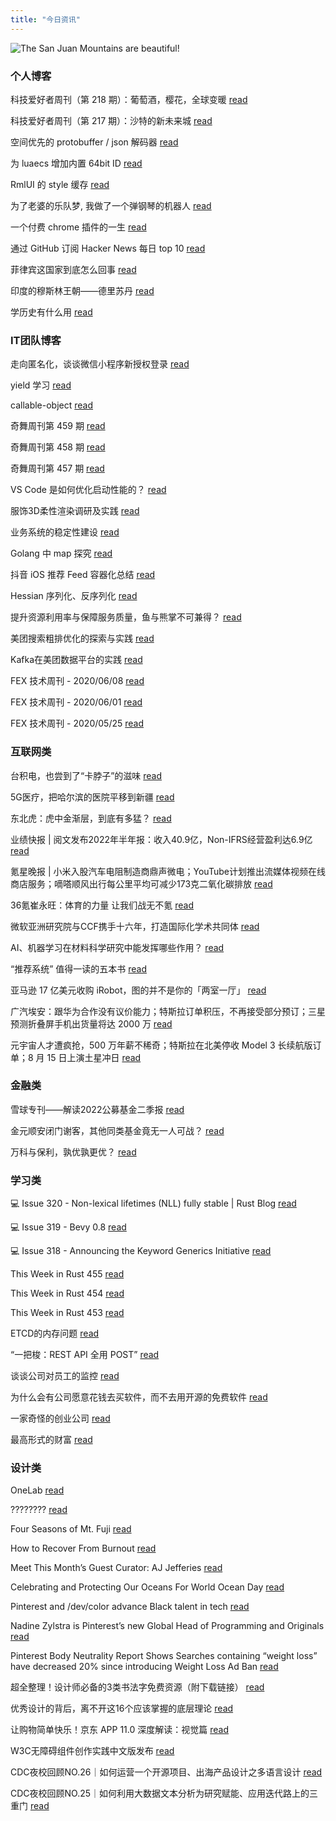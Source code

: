 ```yaml
---
title: "今日资讯"
---
```


![The San Juan Mountains are beautiful!](https://cn.bing.com/th?id=OHR.ChittorgarhFort_EN-US2246278299_UHD.jpg "San Juan Mountains")

### 个人博客

   科技爱好者周刊（第 218 期）：葡萄酒，樱花，全球变暖 [read](http://www.ruanyifeng.com/blog/2022/08/weekly-issue-218.html)

   科技爱好者周刊（第 217 期）：沙特的新未来城 [read](http://www.ruanyifeng.com/blog/2022/08/weekly-issue-217.html)

   空间优先的 protobuffer / json 解码器 [read](https://blog.codingnow.com/2022/08/memory_compat_protobuffer_json_unmarshaling.html)

   为 luaecs 增加内置 64bit ID [read](https://blog.codingnow.com/2022/08/luaecs_eid.html)

   RmlUI 的 style 缓存 [read](https://blog.codingnow.com/2022/07/rmlui_style_cache.html)

   为了老婆的乐队梦, 我做了一个弹钢琴的机器人 [read](https://blog.t9t.io/modsoul-2022-07-29/)

   一个付费 chrome 插件的一生 [read](https://blog.t9t.io/star-history-2021-01-21/)

   通过 GitHub 订阅 Hacker News 每日 top 10 [read](https://blog.t9t.io/headllines-2020-09-03/)

   菲律宾这国家到底怎么回事 [read](https://www.kymjs.com/history/2022/05/11/01)

   印度的穆斯林王朝——德里苏丹 [read](https://www.kymjs.com/pay/history/2022/05/08/01)

   学历史有什么用 [read](https://www.kymjs.com/history/2022/05/04/01)

### IT团队博客

   走向匿名化，谈谈微信小程序新授权登录 [read](http://www.alloyteam.com/2021/04/15431/)

   yield 学习 [read](http://www.alloyteam.com/2021/03/15427/)

   callable-object [read](http://www.alloyteam.com/2021/03/callable-object/)

   奇舞周刊第 459 期 [read](https://weekly.75.team/issue459.html)

   奇舞周刊第 458 期 [read](https://weekly.75.team/issue458.html)

   奇舞周刊第 457 期 [read](https://weekly.75.team/issue457.html)

   VS Code 是如何优化启动性能的？ [read](https://fed.taobao.org/blog/taofed/do71ct/wpsf10)

   服饰3D柔性渲染调研及实践 [read](https://fed.taobao.org/blog/taofed/do71ct/fufsgh)

   业务系统的稳定性建设 [read](https://fed.taobao.org/blog/taofed/do71ct/fc3cy0)

   Golang 中 map 探究 [read](https://blog.csdn.net/ByteDanceTech/article/details/126314053)

   抖音 iOS 推荐 Feed 容器化总结 [read](https://blog.csdn.net/ByteDanceTech/article/details/126239407)

   Hessian 序列化、反序列化 [read](https://blog.csdn.net/ByteDanceTech/article/details/126188189)

   提升资源利用率与保障服务质量，鱼与熊掌不可兼得？ [read](https://tech.meituan.com/2022/08/11/load-auto-regulator.html)

   美团搜索粗排优化的探索与实践 [read](https://tech.meituan.com/2022/08/11/coarse-ranking-exploration-practice.html)

   Kafka在美团数据平台的实践 [read](https://tech.meituan.com/2022/08/04/the-practice-of-kafka-in-the-meituan-data-platform.html)

   FEX 技术周刊 - 2020/06/08 [read](http://fex.baidu.com/blog/2020/06/fex-weekly-08//)

   FEX 技术周刊 - 2020/06/01 [read](http://fex.baidu.com/blog/2020/06/fex-weekly-01//)

   FEX 技术周刊 - 2020/05/25 [read](http://fex.baidu.com/blog/2020/05/fex-weekly-25//)

### 互联网类

   台积电，也尝到了“卡脖子”的滋味 [read](http://www.huxiu.com/article/635732.html?f=wangzhan)

   5G医疗，把哈尔滨的医院平移到新疆 [read](http://www.huxiu.com/article/634277.html?f=wangzhan)

   东北虎：虎中金渐层，到底有多猛？ [read](http://www.huxiu.com/article/635452.html?f=wangzhan)

   业绩快报 \| 阅文发布2022年半年报：收入40.9亿，Non-IFRS经营盈利达6.9亿 [read](https://36kr.com/p/1872468216173059)

   氪星晚报 \| 小米入股汽车电阻制造商鼎声微电；YouTube计划推出流媒体视频在线商店服务；嘀嗒顺风出行每公里平均可减少173克二氧化碳排放 [read](https://36kr.com/p/1872589946196736)

   36氪崔永旺：体育的力量 让我们战无不氪 [read](https://36kr.com/p/1872502215054081)

   微软亚洲研究院与CCF携手十六年，打造国际化学术共同体 [read](https://www.msra.cn/zh-cn/news/features/msra-ccf)

   AI、机器学习在材料科学研究中能发挥哪些作用？ [read](https://www.msra.cn/zh-cn/news/features/tie-yan-liu-linwang-wang)

   “推荐系统” 值得一读的五本书 [read](https://www.msra.cn/zh-cn/news/features/book-list-on-recommender-systems)

   亚马逊 17 亿美元收购 iRobot，图的并不是你的「两室一厅」 [read](http://www.geekpark.net/news/306420)

   广汽埃安：跟华为合作没有议价能力；特斯拉订单积压，不再接受部分预订；三星预测折叠屏手机出货量将达 2000 万 [read](http://www.geekpark.net/news/306490)

   元宇宙人才遭疯抢，500 万年薪不稀奇；特斯拉在北美停收 Model 3 长续航版订单；8 月 15 日上演土星冲日 [read](http://www.geekpark.net/news/306486)

### 金融类

   雪球专刊——解读2022公募基金二季报 [read](http://xueqiu.com/3746414875/228105394)

   金元顺安闭门谢客，其他同类基金竟无一人可战？ [read](http://xueqiu.com/2874661635/228085460)

   万科与保利，孰优孰更优？ [read](http://xueqiu.com/5916199152/228023784)

### 学习类

   💻 Issue 320 - Non-lexical lifetimes (NLL) fully stable \| Rust Blog [read](https://rust.libhunt.com/newsletter/320)

   💻 Issue 319 - Bevy 0.8 [read](https://rust.libhunt.com/newsletter/319)

   💻 Issue 318 - Announcing the Keyword Generics Initiative [read](https://rust.libhunt.com/newsletter/318)

   This Week in Rust 455 [read](https://this-week-in-rust.org/blog/2022/08/10/this-week-in-rust-455/)

   This Week in Rust 454 [read](https://this-week-in-rust.org/blog/2022/08/03/this-week-in-rust-454/)

   This Week in Rust 453 [read](https://this-week-in-rust.org/blog/2022/07/27/this-week-in-rust-453/)

   ETCD的内存问题 [read](https://coolshell.cn/articles/22242.html)

   “一把梭：REST API 全用 POST” [read](https://coolshell.cn/articles/22173.html)

   谈谈公司对员工的监控 [read](https://coolshell.cn/articles/22157.html)

   为什么会有公司愿意花钱去买软件，而不去用开源的免费软件 [read](https://wanqu.co/p/7581?s=rss)

   一家奇怪的创业公司 [read](https://wanqu.co/p/7580?s=rss)

   最高形式的财富 [read](https://wanqu.co/p/7579?s=rss)

### 设计类

   OneLab [read](https://www.behance.net/gallery/150249593/OneLab)

   ???????? [read](https://www.behance.net/gallery/149440453/_)

   Four Seasons of Mt. Fuji [read](https://www.behance.net/gallery/148889425/Four-Seasons-of-Mt-Fuji)

   How to Recover From Burnout [read](https://medium.com/behance-blog/how-to-recover-from-burnout-d9d783a09c68?source=rss-f5272b7f3182------2)

   Meet This Month’s Guest Curator: AJ Jefferies [read](https://medium.com/behance-blog/meet-this-months-guest-curator-aj-jeffries-df95220b780f?source=rss-f5272b7f3182------2)

   Celebrating and Protecting Our Oceans For World Ocean Day [read](https://medium.com/behance-blog/celebrating-and-protecting-our-oceans-for-world-ocean-day-2c24a64c913e?source=rss-f5272b7f3182------2)

   Pinterest and /dev/color advance Black talent in tech [read](https://newsroom.pinterest.com/en/post/pinterest-and-devcolor-advance-black-talent-in-tech)

   Nadine Zylstra is Pinterest’s new Global Head of Programming and Originals [read](https://newsroom.pinterest.com/en/post/nadine-zylstra-is-pinterests-new-global-head-of-programming-and-originals)

   Pinterest Body Neutrality Report Shows Searches containing “weight loss” have decreased 20% since introducing Weight Loss Ad Ban [read](https://newsroom.pinterest.com/en/post/pinterest-body-neutrality-report-shows-searches-containing-weight-loss-have-decreased-20-since)

   超全整理！设计师必备的3类书法字免费资源（附下载链接） [read](https://www.uisdc.com/calligraphy-font-resources)

   优秀设计的背后，离不开这16个应该掌握的底层理论 [read](https://www.uisdc.com/16-the-underlying-theory-of-design)

   让购物简单快乐！京东 APP 11.0 深度解读：视觉篇 [read](https://www.uisdc.com/jd-app-11-0-vision)

   W3C无障碍组件创作实践中文版发布 [read](https://cdc.tencent.com/2022/08/12/w3c%e6%97%a0%e9%9a%9c%e7%a2%8d%e7%bb%84%e4%bb%b6%e5%88%9b%e4%bd%9c%e5%ae%9e%e8%b7%b5%e4%b8%ad%e6%96%87%e7%89%88%e5%8f%91%e5%b8%83/)

   CDC夜校回顾NO.26｜如何运营一个开源项目、出海产品设计之多语言设计 [read](https://cdc.tencent.com/2022/07/19/cdc%e5%a4%9c%e6%a0%a1%e5%9b%9e%e9%a1%beno-26%ef%bd%9c%e5%a6%82%e4%bd%95%e8%bf%90%e8%90%a5%e4%b8%80%e4%b8%aa%e5%bc%80%e6%ba%90%e9%a1%b9%e7%9b%ae%e3%80%81%e5%87%ba%e6%b5%b7%e4%ba%a7%e5%93%81%e8%ae%be/)

   CDC夜校回顾NO.25｜如何利用大数据文本分析为研究赋能、应用迭代路上的三重门 [read](https://cdc.tencent.com/2022/06/08/cdc%e5%a4%9c%e6%a0%a1%e5%9b%9e%e9%a1%beno-25%ef%bd%9c%e5%a6%82%e4%bd%95%e5%88%a9%e7%94%a8%e5%a4%a7%e6%95%b0%e6%8d%ae%e6%96%87%e6%9c%ac%e5%88%86%e6%9e%90%e4%b8%ba%e7%a0%94%e7%a9%b6%e8%b5%8b%e8%83%bd-2/)

